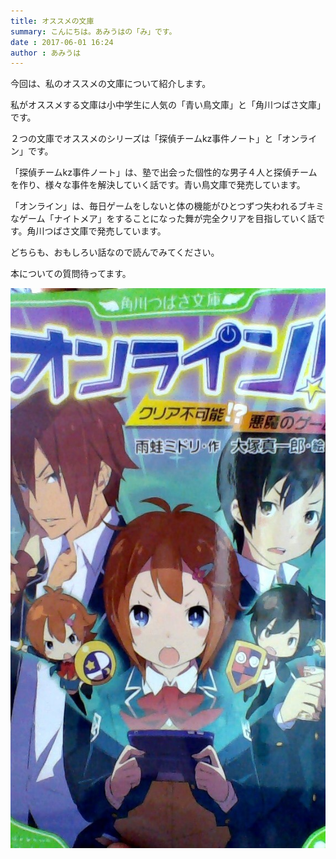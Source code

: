 ```yaml
---
title: オススメの文庫
summary: こんにちは。あみうはの「み」です。
date : 2017-06-01 16:24
author : あみうは
---
```

今回は、私のオススメの文庫について紹介します。

私がオススメする文庫は小中学生に人気の「青い鳥文庫」と「角川つばさ文庫」です。

２つの文庫でオススメのシリーズは「探偵チームkz事件ノート」と「オンライン」です。

「探偵チームkz事件ノート」は、塾で出会った個性的な男子４人と探偵チームを作り、様々な事件を解決していく話です。青い鳥文庫で発売しています。

「オンライン」は、毎日ゲームをしないと体の機能がひとつずつ失われるブキミなゲーム「ナイトメア」をすることになった舞が完全クリアを目指していく話です。角川つばさ文庫で発売しています。

どちらも、おもしろい話なので読んでみてください。

本についての質問待ってます。

![オンライン](media/2.jpg)